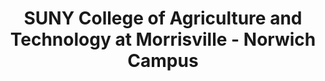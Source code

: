 ---
layout: repo
title: "SUNY College of Agriculture and Technology at Morrisville - Norwich Campus"
id: 22049
permalink: repos/22049/
---